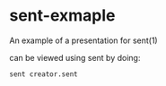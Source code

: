 # sent-exmaple
An example of a presentation for sent(1)

can be viewed using sent by doing:

```bash
sent creator.sent
```
